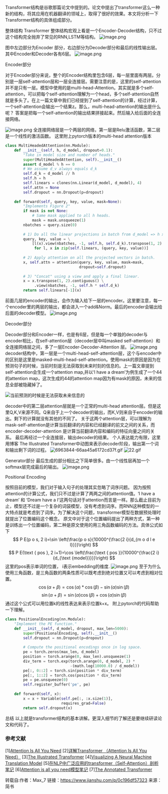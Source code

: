 Transformer结构是谷歌那篇<Attention is all you need>论文中提到的。论文中提出了transformer这么一种新的结构，将其应用在机器翻译的领域上，取得了很好的效果。本文将分析一下Transformer结构的具体组成部分。

整体结构
Transformer 整体结构宏观上看是一个Encoder-Decoder结构，只不过这个结构完全抛弃了常见的RNN,LSTM等结构。
![image.png](https://upload-images.jianshu.io/upload_images/14555448-88dcd8255de27b6a.png?imageMogr2/auto-orient/strip%7CimageView2/2/w/1240)

图中左边部分为Encoder 部分，右边部分为Decoder部分和最后的线性输出层。其中Encoder和Decoder各有6层。
![image.png](https://upload-images.jianshu.io/upload_images/14555448-3476a4d550b2cc61.png?imageMogr2/auto-orient/strip%7CimageView2/2/w/1240)

Encoder部分

对于Encoder部分来说，整个的Encoder结构里包含6层，每一层里面有两层。分别是一层self-attention层和一层全连接层。需要注意的是，这里的self-attention并不是只有一层。模型中使用的是multi-head-Attention。其实就是多个self-attention，可以把每个self-attention理解为一个head，多个self-attention自然就是多头了。在上一篇文章中我们已经提到了self-attention的计算，经过计算，一个self-attention会输出一个结果z。那么，multi-head-attention的输出是什么呢？ 答案是把每一个self-attention的输出结果拼接起来。然后输入给后面的全连接网络。

![image.png](https://upload-images.jianshu.io/upload_images/14555448-84f9c00de9b9329e.png?imageMogr2/auto-orient/strip%7CimageView2/2/w/1240)
全连接网络层是一个两层的网络，第一层是Relu激活函数，第二层是一个线性的激活函数。
这里附上pytorch版本的multi-head attention版本
```python
class MultiHeadedAttention(nn.Module):
    def __init__(self, h, d_model, dropout=0.1):
        "Take in model size and number of heads."
        super(MultiHeadedAttention, self).__init__()
        assert d_model % h == 0
        # We assume d_v always equals d_k
        self.d_k = d_model // h
        self.h = h
        self.linears = clones(nn.Linear(d_model, d_model), 4)
        self.attn = None
        self.dropout = nn.Dropout(p=dropout)
        
    def forward(self, query, key, value, mask=None):
        "Implements Figure 2"
        if mask is not None:
            # Same mask applied to all h heads.
            mask = mask.unsqueeze(1)
        nbatches = query.size(0)
        
        # 1) Do all the linear projections in batch from d_model => h x d_k 
        query, key, value = \
            [l(x).view(nbatches, -1, self.h, self.d_k).transpose(1, 2)
             for l, x in zip(self.linears, (query, key, value))]
        
        # 2) Apply attention on all the projected vectors in batch. 
        x, self.attn = attention(query, key, value, mask=mask, 
                                 dropout=self.dropout)
        
        # 3) "Concat" using a view and apply a final linear. 
        x = x.transpose(1, 2).contiguous() \
             .view(nbatches, -1, self.h * self.d_k)
        return self.linears[-1](x)
```
前面几层的encoder的输出，会作为输入给下一层的encoder。这里要注意，每一个encoder里的两层的输出，都会进入一个add&Norm。最后的encoder会输出给后面的decoder模型。
![image.png](https://upload-images.jianshu.io/upload_images/14555448-95982b1324a34e4d.png?imageMogr2/auto-orient/strip%7CimageView2/2/w/1240)

Decoder部分

Decoder部分和Encoder一样，也是有6层，但是每一个单独的decoder与encoder相比，在self-attention层（decoder层中叫masked self-attention）和全连接网络层之间，多了一层Encoder-Decoder-Attention 层。
![image.png](https://upload-images.jianshu.io/upload_images/14555448-afcb535f811d20b2.png?imageMogr2/auto-orient/strip%7CimageView2/2/w/1240)
decoder结构中，第一层是一个multi-head-self-attention层，这个与encoder中的区别是这里是masked-multi-head-self-attention。使用mask的原因是因为在预测句子的时候，当前时刻是无法获取到未来时刻的信息的。上一篇文章提到self-attention会生成一个attention map,并以‘I have a dream’为例生成了一个44的attention map，这次生成的44的attention map因为有mask的原因，未来的信息全部被隐藏掉了。

![当前预测的时候是无法获取未来信息的](https://upload-images.jianshu.io/upload_images/14555448-6ccdf93a83bff240.png?imageMogr2/auto-orient/strip%7CimageView2/2/w/1240)

decoder中的第二层attention层就是一个正常的multi-head attention层。但是这里Q,K,V来源不同。Q来自于上一个decoder的输出，而K,V则来自于encoder的输出。剩下的计算就没有其他的不同了。
关于这两个attention层，可以理解为 mask-self-attention是计算当前翻译的内容和已经翻译的前文之间的关系，而encoder-decoder-attention 是计算当前翻译内容和编码的特征向量之间的关系。
最后再经过一个全连接层，输出decoder的结果。
个人表达能力有限，这里用博客 The Illustrated Transformer中动图来表示decoder阶段，输出第一个词和输出剩下词的过程。
![6963844-66aa45a6172cd37f.gif](https://upload-images.jianshu.io/upload_images/14555448-f6a6b803c101dc96.gif?imageMogr2/auto-orient/strip)
![22.gif](https://upload-images.jianshu.io/upload_images/14555448-677620f0cfd16c0f.gif?imageMogr2/auto-orient/strip)


Generator部分
最后生成的部分相比之下简单很多。由一个线性层再加一个softmax层完成最后的输出。
![image.png](https://upload-images.jianshu.io/upload_images/14555448-5aa48aee691d2760.png?imageMogr2/auto-orient/strip%7CimageView2/2/w/1240)

Positional Encoding

按照目前的模型，我们对于输入句子的处理其实忽略了词序问题。
因为按照attention的计算公式，我们只不过是计算了两两之间的attention值。‘I have a dream’ 和 ‘Dream have a I’这两句话对于attention而言是一样。那么截止目前为止，模型还不过是一个复杂的词袋模型，没有考虑到词序。而RNN这种模型的一大特点就是考虑到了词序。为了解决这个问题，transformer模型在数据预处理时就提出了位置编码这个概念。
原文中对于这个位置编码提出了两种方式，第一种是训练出一个位置编码，第二种是原文使用的用三角函数编码的方法。具体公式如下
$$
P E(p o s, 2 i)=\sin \left(\frac{p o s}{10000^{\frac{2 i}{d_{m o d l e l}}}}\right)
$$
$$
P E(\text { pos }, 2 i+1)=\cos \left(\frac{\text { pos }}{10000^{\frac{2 i}{d_{\text {model}}}}}\right)
$$
这里的pos表示单词的位置， i表示embedding的维度.
![image.png](https://upload-images.jianshu.io/upload_images/14555448-265ffa5acc01d180.png?imageMogr2/auto-orient/strip%7CimageView2/2/w/1240)
至于为什么使用三角函数，是三角函数的两条性质可以既考虑到绝对位置又可以考虑到相对位置。
$$
\cos (\alpha+\beta)=\cos (\alpha) * \cos (\beta)-\sin (\alpha) \sin (\beta)
$$
$$
\sin (\alpha+\beta)=\sin (\alpha) \cos (\beta)+\cos (\alpha) \sin (\beta)
$$
通过这个公式可以用位置k的线性表达来表示位置k+x。
附上pytorch的代码帮助一下理解。
```python
class PositionalEncoding(nn.Module):
    "Implement the PE function."
    def __init__(self, d_model, dropout, max_len=5000):
        super(PositionalEncoding, self).__init__()
        self.dropout = nn.Dropout(p=dropout)
        
        # Compute the positional encodings once in log space.
        pe = torch.zeros(max_len, d_model)
        position = torch.arange(0, max_len).unsqueeze(1)
        div_term = torch.exp(torch.arange(0, d_model, 2) *
                             -(math.log(10000.0) / d_model))
        pe[:, 0::2] = torch.sin(position * div_term)
        pe[:, 1::2] = torch.cos(position * div_term)
        pe = pe.unsqueeze(0)
        self.register_buffer('pe', pe)
        
    def forward(self, x):
        x = x + Variable(self.pe[:, :x.size(1)], 
                         requires_grad=False)
        return self.dropout(x)
```
总结
以上就是transformer结构的基本讲解。更深入细节的了解还是要继续研读论文和代码了。
### 参考文献

[1][Attention Is All You Need](http://papers.nips.cc/paper/7181-attention-is-all-you-need.pdf)
[2][详解Transformer （Attention Is All You Need）](https://zhuanlan.zhihu.com/p/48508221)
[3][The Illustrated Transformer](https://jalammar.github.io/illustrated-transformer/)
[4][Visualizing A Neural Machine Translation Model](https://jalammar.github.io/visualizing-neural-machine-translation-mechanics-of-seq2seq-models-with-attention/)
[5][在NLP中广泛应用的transformer（Self-Attention）剖析笔记](https://blog.csdn.net/dakenz/article/details/85150676)
[6][Attention is all you need模型笔记](https://zhuanlan.zhihu.com/p/39034683)
[7][The Annotated Transformer](http://nlp.seas.harvard.edu/2018/04/03/attention.html)

转载自:作者：Max_7
链接：https://www.jianshu.com/p/0c196df57323
来源：简书
